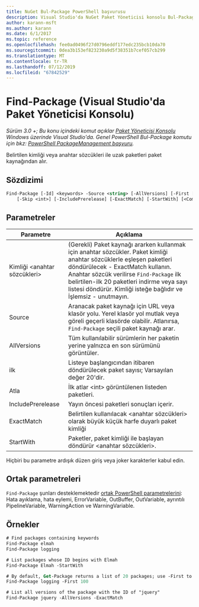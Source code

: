 ```yaml
---
title: NuGet Bul-Package PowerShell başvurusu
description: Visual Studio'da NuGet Paket Yöneticisi konsolu Bul-Package PowerShell komutunda referansı.
author: karann-msft
ms.author: karann
ms.date: 6/1/2017
ms.topic: reference
ms.openlocfilehash: fee0ad0496f27d0796eddf177edc235bcb10da70
ms.sourcegitcommit: 0dea3b153ef823230a9d5f38351b7cef057cb299
ms.translationtype: MT
ms.contentlocale: tr-TR
ms.lasthandoff: 07/12/2019
ms.locfileid: "67842529"
---
```

# <a name="find-package-package-manager-console-in-visual-studio"></a>Find-Package (Visual Studio'da Paket Yöneticisi Konsolu)

*Sürüm 3.0 +; Bu konu içindeki komut açıklar [Paket Yöneticisi Konsolu](package-manager-console.md) Windows üzerinde Visual Studio'da. Genel PowerShell Bul-Package komutu için bkz: [PowerShell PackageManagement başvuru](/powershell/module/packagemanagement/?view=powershell-6).*

Belirtilen kimliği veya anahtar sözcükleri ile uzak paketleri paket kaynağından alır.

## <a name="syntax"></a>Sözdizimi

```ps
Find-Package [-Id] <keywords> -Source <string> [-AllVersions] [-First [<int>]]
    [-Skip <int>] [-IncludePrerelease] [-ExactMatch] [-StartWith] [<CommonParameters>]
```

## <a name="parameters"></a>Parametreler

| Parametre | Açıklama |
| --- | --- |
| Kimliği &lt;anahtar sözcükleri&gt; | (Gerekli) Paket kaynağı ararken kullanmak için anahtar sözcükler. Paket kimliği anahtar sözcüklerle eşleşen paketleri döndürülecek - ExactMatch kullanın. Anahtar sözcük verilirse `Find-Package` ilk belirtilen-ilk 20 paketleri indirme veya sayı listesi döndürür. Kimliği isteğe bağlıdır ve İşlemsiz - unutmayın. |
| Source | Aranacak paket kaynağı için URL veya klasör yolu. Yerel klasör yol mutlak veya göreli geçerli klasörde olabilir. Atlanırsa, `Find-Package` seçili paket kaynağı arar. |
| AllVersions | Tüm kullanılabilir sürümlerin her paketin yerine yalnızca en son sürümünü görüntüler. |
| ilk | Listeye başlangıcından itibaren döndürülecek paket sayısı; Varsayılan değer 20'dir. |
| Atla | İlk atlar &lt;int&gt; görüntülenen listeden paketleri.  |
| IncludePrerelease | Yayın öncesi paketleri sonuçları içerir. |
| ExactMatch | Belirtilen kullanılacak &lt;anahtar sözcükleri&gt; olarak büyük küçük harfe duyarlı paket kimliği |
| StartWith | Paketler, paket kimliği ile başlayan döndürür &lt;anahtar sözcükleri&gt;. |

Hiçbiri bu parametre ardışık düzen giriş veya joker karakterler kabul edin.

## <a name="common-parameters"></a>Ortak parametreleri

`Find-Package` şunları desteklemektedir [ortak PowerShell parametrelerini](http://go.microsoft.com/fwlink/?LinkID=113216): Hata ayıklama, hata eylemi, ErrorVariable, OutBuffer, OutVariable, ayrıntılı PipelineVariable, WarningAction ve WarningVariable.

## <a name="examples"></a>Örnekler

```ps
# Find packages containing keywords
Find-Package elmah
Find-Package logging

# List packages whose ID begins with Elmah
Find-Package Elmah -StartWith

# By default, Get-Package returns a list of 20 packages; use -First to show more
Find-Package logging -First 100

# List all versions of the package with the ID of "jquery"
Find-Package jquery -AllVersions -ExactMatch
```
